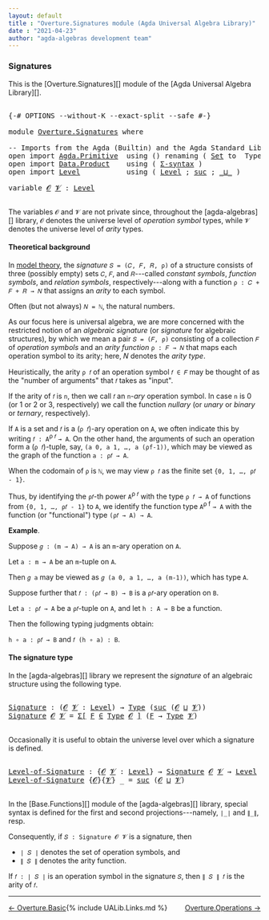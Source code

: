 ```yaml
---
layout: default
title : "Overture.Signatures module (Agda Universal Algebra Library)"
date : "2021-04-23"
author: "agda-algebras development team"
---
```



### <a id="signatures">Signatures</a>

This is the [Overture.Signatures][] module of the [Agda Universal Algebra Library][].


<pre class="Agda">

<a id="299" class="Symbol">{-#</a> <a id="303" class="Keyword">OPTIONS</a> <a id="311" class="Pragma">--without-K</a> <a id="323" class="Pragma">--exact-split</a> <a id="337" class="Pragma">--safe</a> <a id="344" class="Symbol">#-}</a>

<a id="349" class="Keyword">module</a> <a id="356" href="Overture.Signatures.html" class="Module">Overture.Signatures</a> <a id="376" class="Keyword">where</a>

<a id="383" class="Comment">-- Imports from the Agda (Builtin) and the Agda Standard Library -----------------------</a>
<a id="472" class="Keyword">open</a> <a id="477" class="Keyword">import</a> <a id="484" href="Agda.Primitive.html" class="Module">Agda.Primitive</a>  <a id="500" class="Keyword">using</a> <a id="506" class="Symbol">()</a> <a id="509" class="Keyword">renaming</a> <a id="518" class="Symbol">(</a> <a id="520" href="Agda.Primitive.html#326" class="Primitive">Set</a> <a id="524" class="Symbol">to</a>  <a id="528" class="Primitive">Type</a> <a id="533" class="Symbol">)</a>
<a id="535" class="Keyword">open</a> <a id="540" class="Keyword">import</a> <a id="547" href="Data.Product.html" class="Module">Data.Product</a>    <a id="563" class="Keyword">using</a> <a id="569" class="Symbol">(</a> <a id="571" href="Data.Product.html#916" class="Function">Σ-syntax</a> <a id="580" class="Symbol">)</a>
<a id="582" class="Keyword">open</a> <a id="587" class="Keyword">import</a> <a id="594" href="Level.html" class="Module">Level</a>           <a id="610" class="Keyword">using</a> <a id="616" class="Symbol">(</a> <a id="618" href="Agda.Primitive.html#597" class="Postulate">Level</a> <a id="624" class="Symbol">;</a> <a id="626" href="Agda.Primitive.html#780" class="Primitive">suc</a> <a id="630" class="Symbol">;</a> <a id="632" href="Agda.Primitive.html#810" class="Primitive Operator">_⊔_</a> <a id="636" class="Symbol">)</a>

<a id="639" class="Keyword">variable</a> <a id="648" href="Overture.Signatures.html#648" class="Generalizable">𝓞</a> <a id="650" href="Overture.Signatures.html#650" class="Generalizable">𝓥</a> <a id="652" class="Symbol">:</a> <a id="654" href="Agda.Primitive.html#597" class="Postulate">Level</a>

</pre>

The variables `𝓞` and `𝓥` are not private since, throughout the [agda-algebras][] library,
`𝓞` denotes the universe level of *operation symbol* types, while `𝓥` denotes the universe
level of *arity* types.

#### <a id="theoretical-background">Theoretical background</a>

In [model theory](https://en.wikipedia.org/wiki/Model_theory), the *signature*
`𝑆 = (𝐶, 𝐹, 𝑅, ρ)` of a structure consists of three (possibly empty) sets `𝐶`, `𝐹`,
and `𝑅`---called *constant symbols*, *function symbols*, and *relation symbols*,
respectively---along with a function `ρ : 𝐶 + 𝐹 + 𝑅 → 𝑁` that assigns an
*arity* to each symbol.

Often (but not always) `𝑁 = ℕ`, the natural numbers.

As our focus here is universal algebra, we are more concerned with the restricted
notion of an *algebraic signature* (or *signature* for algebraic structures), by
which we mean a pair `𝑆 = (𝐹, ρ)` consisting of a collection `𝐹` of *operation
symbols* and an *arity function* `ρ : 𝐹 → 𝑁` that maps each operation symbol to
its arity; here, 𝑁 denotes the *arity type*.

Heuristically, the arity `ρ 𝑓` of an operation symbol `𝑓 ∈ 𝐹` may be thought of as
the "number of arguments" that `𝑓` takes as "input".

If the arity of `𝑓` is `n`, then we call `𝑓` an `n`-*ary* operation symbol.  In
case `n` is 0 (or 1 or 2 or 3, respectively) we call the function *nullary* (or
*unary* or *binary* or *ternary*, respectively).

If `A` is a set and `𝑓` is a (`ρ 𝑓`)-ary operation on `A`, we often indicate this
by writing `𝑓 : A`<sup>ρ 𝑓</sup> `→ A`. On the other hand, the arguments of such
an operation form a (`ρ 𝑓`)-tuple, say, `(a 0, a 1, …, a (ρf-1))`, which may be
viewed as the graph of the function `a : ρ𝑓 → A`.

When the codomain of `ρ` is `ℕ`, we may view `ρ 𝑓` as the finite set `{0, 1, …, ρ𝑓 - 1}`.

Thus, by identifying the `ρ𝑓`-th power `A`<sup>ρ 𝑓</sup> with the type `ρ 𝑓 → A` of
functions from `{0, 1, …, ρ𝑓 - 1}` to `A`, we identify the function type
`A`<sup>ρ f</sup> `→ A` with the function (or "functional") type `(ρ𝑓 → A) → A`.

**Example**.

Suppose `𝑔 : (m → A) → A` is an `m`-ary operation on `A`.

Let `a : m → A` be an `m`-tuple on `A`.

Then `𝑔 a` may be viewed as `𝑔 (a 0, a 1, …, a (m-1))`, which has type `A`.

Suppose further that `𝑓 : (ρ𝑓 → B) → B` is a `ρ𝑓`-ary operation on `B`.

Let `a : ρ𝑓 → A` be a `ρ𝑓`-tuple on `A`, and let `h : A → B` be a function.

Then the following typing judgments obtain:

`h ∘ a : ρ𝑓 → B` and `𝑓 (h ∘ a) : B`.



#### <a id="the-signature-type">The signature type</a>

In the [agda-algebras][] library we represent the *signature* of an algebraic
structure using the following type.

<pre class="Agda">

<a id="Signature"></a><a id="3291" href="Overture.Signatures.html#3291" class="Function">Signature</a> <a id="3301" class="Symbol">:</a> <a id="3303" class="Symbol">(</a><a id="3304" href="Overture.Signatures.html#3304" class="Bound">𝓞</a> <a id="3306" href="Overture.Signatures.html#3306" class="Bound">𝓥</a> <a id="3308" class="Symbol">:</a> <a id="3310" href="Agda.Primitive.html#597" class="Postulate">Level</a><a id="3315" class="Symbol">)</a> <a id="3317" class="Symbol">→</a> <a id="3319" href="Overture.Signatures.html#528" class="Primitive">Type</a> <a id="3324" class="Symbol">(</a><a id="3325" href="Agda.Primitive.html#780" class="Primitive">suc</a> <a id="3329" class="Symbol">(</a><a id="3330" href="Overture.Signatures.html#3304" class="Bound">𝓞</a> <a id="3332" href="Agda.Primitive.html#810" class="Primitive Operator">⊔</a> <a id="3334" href="Overture.Signatures.html#3306" class="Bound">𝓥</a><a id="3335" class="Symbol">))</a>
<a id="3338" href="Overture.Signatures.html#3291" class="Function">Signature</a> <a id="3348" href="Overture.Signatures.html#3348" class="Bound">𝓞</a> <a id="3350" href="Overture.Signatures.html#3350" class="Bound">𝓥</a> <a id="3352" class="Symbol">=</a> <a id="3354" href="Data.Product.html#916" class="Function">Σ[</a> <a id="3357" href="Overture.Signatures.html#3357" class="Bound">F</a> <a id="3359" href="Data.Product.html#916" class="Function">∈</a> <a id="3361" href="Overture.Signatures.html#528" class="Primitive">Type</a> <a id="3366" href="Overture.Signatures.html#3348" class="Bound">𝓞</a> <a id="3368" href="Data.Product.html#916" class="Function">]</a> <a id="3370" class="Symbol">(</a><a id="3371" href="Overture.Signatures.html#3357" class="Bound">F</a> <a id="3373" class="Symbol">→</a> <a id="3375" href="Overture.Signatures.html#528" class="Primitive">Type</a> <a id="3380" href="Overture.Signatures.html#3350" class="Bound">𝓥</a><a id="3381" class="Symbol">)</a>

</pre>

Occasionally it is useful to obtain the universe level over which a signature is defined.

<pre class="Agda">

<a id="Level-of-Signature"></a><a id="3501" href="Overture.Signatures.html#3501" class="Function">Level-of-Signature</a> <a id="3520" class="Symbol">:</a> <a id="3522" class="Symbol">{</a><a id="3523" href="Overture.Signatures.html#3523" class="Bound">𝓞</a> <a id="3525" href="Overture.Signatures.html#3525" class="Bound">𝓥</a> <a id="3527" class="Symbol">:</a> <a id="3529" href="Agda.Primitive.html#597" class="Postulate">Level</a><a id="3534" class="Symbol">}</a> <a id="3536" class="Symbol">→</a> <a id="3538" href="Overture.Signatures.html#3291" class="Function">Signature</a> <a id="3548" href="Overture.Signatures.html#3523" class="Bound">𝓞</a> <a id="3550" href="Overture.Signatures.html#3525" class="Bound">𝓥</a> <a id="3552" class="Symbol">→</a> <a id="3554" href="Agda.Primitive.html#597" class="Postulate">Level</a>
<a id="3560" href="Overture.Signatures.html#3501" class="Function">Level-of-Signature</a> <a id="3579" class="Symbol">{</a><a id="3580" href="Overture.Signatures.html#3580" class="Bound">𝓞</a><a id="3581" class="Symbol">}{</a><a id="3583" href="Overture.Signatures.html#3583" class="Bound">𝓥</a><a id="3584" class="Symbol">}</a> <a id="3586" class="Symbol">_</a> <a id="3588" class="Symbol">=</a> <a id="3590" href="Agda.Primitive.html#780" class="Primitive">suc</a> <a id="3594" class="Symbol">(</a><a id="3595" href="Overture.Signatures.html#3580" class="Bound">𝓞</a> <a id="3597" href="Agda.Primitive.html#810" class="Primitive Operator">⊔</a> <a id="3599" href="Overture.Signatures.html#3583" class="Bound">𝓥</a><a id="3600" class="Symbol">)</a>

</pre>

In the [Base.Functions][] module of the [agda-algebras][] library, special syntax
is defined for the first and second projections---namely, `∣_∣` and `∥_∥`, resp.

Consequently, if `𝑆 : Signature 𝓞 𝓥` is a signature, then

* `∣ 𝑆 ∣` denotes the set of operation symbols, and
* `∥ 𝑆 ∥` denotes the arity function.

If `𝑓 : ∣ 𝑆 ∣` is an operation symbol in the signature `𝑆`, then `∥ 𝑆 ∥ 𝑓` is the
arity of `𝑓`.

----------------------

<span style="float:left;">[← Overture.Basic](Overture.Basic.html)</span>
<span style="float:right;">[Overture.Operations →](Overture.Operations.html)</span>


{% include UALib.Links.md %}
